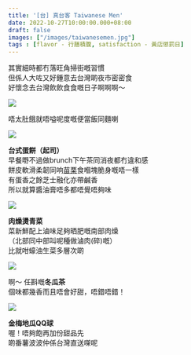 ```yaml
---
title: '[台] 真台客 Taiwanese Men'
date: 2022-10-27T10:00:00.000+08:00
draft: false
images: ["/images/taiwanesemen.jpg"]
tags : [flavor - 行膳積腹, satisfaction - 黃店懲罰日]
---
```


其實細時都冇落旺角掃街嘅習慣  
但係人大咗又好鍾意去台灣啲夜市密密食  
好懷念去台灣飲飲食食嘅日子啊啊啊～  

![](/images/taiwanesemen1.jpg)

唔太肚餓就唔嗌呢度嘅便當飯同麵喇  

![](/images/taiwanesemen2.jpg)

**台式蛋餅（起司）**  
早餐嘢不過做brunch下午茶同消夜都冇違和感  
餅皮軟滑柔韌同响[苗栗](https://hidie.net/miaoli2/)食嗰塊脆身嘅唔一樣  
有蛋香之餘芝士融化亦帶鹹香  
所以就算醬油膏唔多都唔覺唔夠味  

![](/images/taiwanesemen3.jpg)

**肉燥燙青菜**  
菜新鮮配上滷味足夠晒肥嘅南部肉燥  
（北部同中部叫呢種做滷肉(碎)嘅）  
比就咁蠔油生菜多層次啲  

![](/images/taiwanesemen4.jpg)

啊～ 任斟嘅**冬瓜茶**  
個味都幾香而且唔會好甜，唔錯唔錯！

![](/images/taiwanesemen5.jpg)

**金梅地瓜QQ球**  
喔！唔夠飽再加份甜品先  
啲番薯波波仲係台灣直送㗎呢  
